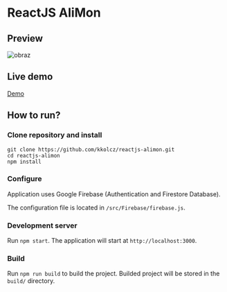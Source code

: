 # ReactJS AliMon

## Preview

![obraz](https://github.com/kkolcz/ReactJS_Projects-01-AliMon_v2/assets/76699027/84569550-a372-4b27-a866-e51e196c434e)

## Live demo

[Demo](https://reactjs-alimon.netlify.app)

## How to run?

### Clone repository and install

```
git clone https://github.com/kkolcz/reactjs-alimon.git
cd reactjs-alimon
npm install
```

### Configure

Application uses Google Firebase (Authentication and Firestore Database).

The configuration file is located in `/src/Firebase/firebase.js`.

### Development server

Run `npm start`.
The application will start at `http://localhost:3000`.

### Build

Run `npm run build` to build the project.
Builded project will be stored in the `build/` directory.
